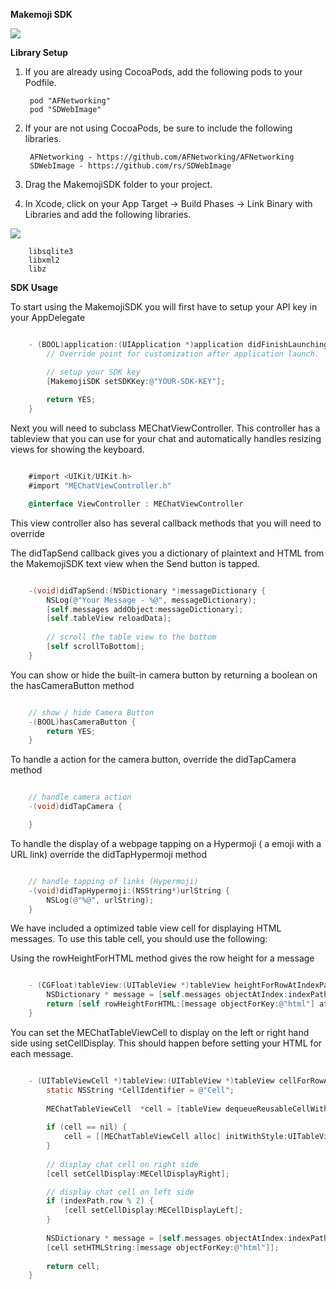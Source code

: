 **Makemoji SDK**

![](http://i.imgur.com/eWPO8GM.png)

**Library Setup**

1. If you are already using CocoaPods, add the following pods to your Podfile.

		pod "AFNetworking"
		pod "SDWebImage"

2. If your are not using CocoaPods, be sure to include the following libraries.
		
		AFNetworking - https://github.com/AFNetworking/AFNetworking
		SDWebImage - https://github.com/rs/SDWebImage

3. Drag the MakemojiSDK folder to your project.

3. In Xcode, click on your App Target -> Build Phases -> Link Binary with Libraries and add the following libraries.

![](http://i.imgur.com/N7HL7Iu.png)

		libsqlite3
		libxml2
		libz

**SDK Usage**

To start using the MakemojiSDK you will first have to setup your API key in your AppDelegate 

```objectivec

	- (BOOL)application:(UIApplication *)application didFinishLaunchingWithOptions:(NSDictionary *)launchOptions {
	    // Override point for customization after application launch.

	    // setup your SDK key
	    [MakemojiSDK setSDKKey:@"YOUR-SDK-KEY"];
	    
	    return YES;
	}

```

Next you will need to subclass MEChatViewController. This controller has a tableview that you can use for your chat and automatically handles resizing views for showing the keyboard.

```objectivec

	#import <UIKit/UIKit.h>
	#import "MEChatViewController.h"

	@interface ViewController : MEChatViewController

```

This view controller also has several callback methods that you will need to override

The didTapSend callback gives you a dictionary of plaintext and HTML from the MakemojiSDK text view when the Send button is tapped.

```objectivec

	-(void)didTapSend:(NSDictionary *)messageDictionary {
	    NSLog(@"Your Message - %@", messageDictionary);
	    [self.messages addObject:messageDictionary];
	    [self.tableView reloadData];
	    
	    // scroll the table view to the bottom
	    [self scrollToBottom];
	}

```

You can show or hide the built-in camera button by returning a boolean on the hasCameraButton method

```objectivec

	// show / hide Camera Button
	-(BOOL)hasCameraButton {
	    return YES;
	}

```

To handle a action for the camera button, override the didTapCamera method

```objectivec

	// handle camera action
	-(void)didTapCamera {

	}

```

To handle the display of a webpage tapping on a Hypermoji ( a emoji with a URL link) override the didTapHypermoji method

```objectivec

	// handle tapping of links (Hypermoji)
	-(void)didTapHypermoji:(NSString*)urlString {
	    NSLog(@"%@", urlString);
	}

```

We have included a optimized table view cell for displaying HTML messages. To use this table cell, you should use the following:

Using the rowHeightForHTML method gives the row height for a message

```objectivec

	- (CGFloat)tableView:(UITableView *)tableView heightForRowAtIndexPath:(NSIndexPath *)indexPath {
	    NSDictionary * message = [self.messages objectAtIndex:indexPath.row];
	    return [self rowHeightForHTML:[message objectForKey:@"html"] atIndexPath:indexPath];
	}

```

You can set the MEChatTableViewCell to display on the left or right hand side using setCellDisplay. This should happen before setting your HTML for each message.

```objectivec

	- (UITableViewCell *)tableView:(UITableView *)tableView cellForRowAtIndexPath:(NSIndexPath *)indexPath {
	    static NSString *CellIdentifier = @"Cell";
	    
	    MEChatTableViewCell  *cell = [tableView dequeueReusableCellWithIdentifier:CellIdentifier];
	    
	    if (cell == nil) {
	        cell = [[MEChatTableViewCell alloc] initWithStyle:UITableViewCellStyleDefault reuseIdentifier:CellIdentifier];
	    }
	    
	    // display chat cell on right side
	    [cell setCellDisplay:MECellDisplayRight];

	    // display chat cell on left side
	    if (indexPath.row % 2) {
	        [cell setCellDisplay:MECellDisplayLeft];
	    }
	    
	    NSDictionary * message = [self.messages objectAtIndex:indexPath.row];
	    [cell setHTMLString:[message objectForKey:@"html"]];
	    
	    return cell;
	}

```

